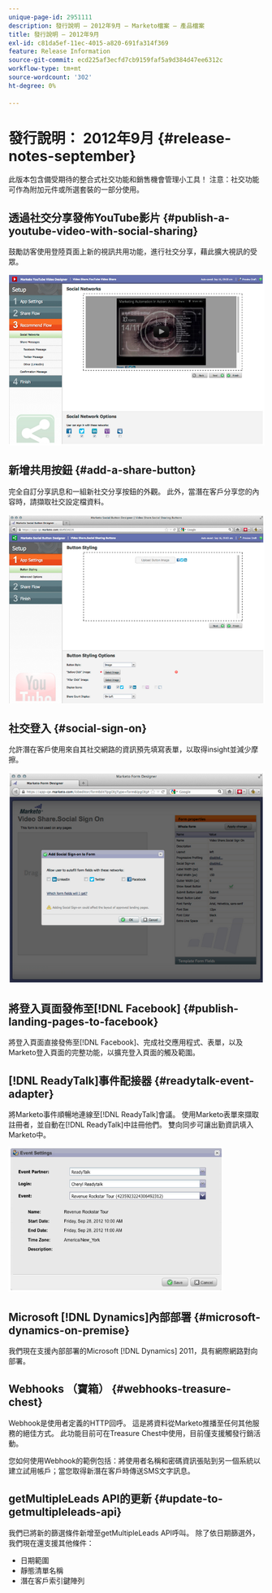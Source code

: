 ```yaml
---
unique-page-id: 2951111
description: 發行說明 — 2012年9月 — Marketo檔案 — 產品檔案
title: 發行說明 — 2012年9月
exl-id: c81da5ef-11ec-4015-a820-691fa314f369
feature: Release Information
source-git-commit: ecd225af3ecfd7cb9159faf5a9d384d47ee6312c
workflow-type: tm+mt
source-wordcount: '302'
ht-degree: 0%

---
```


# 發行說明： 2012年9月 {#release-notes-september}

此版本包含備受期待的整合式社交功能和銷售機會管理小工具！ 注意：社交功能可作為附加元件或所選套裝的一部分使用。

## 透過社交分享發佈YouTube影片 {#publish-a-youtube-video-with-social-sharing}

鼓勵訪客使用登陸頁面上新的視訊共用功能，進行社交分享，藉此擴大視訊的受眾。

![](assets/image2014-9-23-10-3a39-3a21.png)

## 新增共用按鈕 {#add-a-share-button}

完全自訂分享訊息和一組新社交分享按鈕的外觀。 此外，當潛在客戶分享您的內容時，請擷取社交設定檔資料。

![](assets/image2014-9-23-10-3a39-3a46.png)

## 社交登入 {#social-sign-on}

允許潛在客戶使用來自其社交網路的資訊預先填寫表單，以取得insight並減少摩擦。

![](assets/image2014-9-23-10-3a40-3a2.png)

## 將登入頁面發佈至[!DNL Facebook] {#publish-landing-pages-to-facebook}

將登入頁面直接發佈至[!DNL Facebook]、完成社交應用程式、表單，以及Marketo登入頁面的完整功能，以擴充登入頁面的觸及範圍。

## [!DNL ReadyTalk]事件配接器 {#readytalk-event-adapter}

將Marketo事件順暢地連線至[!DNL ReadyTalk]會議。 使用Marketo表單來擷取註冊者，並自動在[!DNL ReadyTalk]中註冊他們。 雙向同步可讓出勤資訊填入Marketo中。

![](assets/image2014-9-23-10-3a40-3a16.png)

## Microsoft [!DNL Dynamics]內部部署 {#microsoft-dynamics-on-premise}

我們現在支援內部部署的Microsoft [!DNL Dynamics] 2011，具有網際網路對向部署。

## Webhooks （寶箱） {#webhooks-treasure-chest}

Webhook是使用者定義的HTTP回呼。 這是將資料從Marketo推播至任何其他服務的絕佳方式。 此功能目前可在Treasure Chest中使用，目前僅支援觸發行銷活動。

您如何使用Webhook的範例包括：將使用者名稱和密碼資訊張貼到另一個系統以建立試用帳戶；當您取得新潛在客戶時傳送SMS文字訊息。

## getMultipleLeads API的更新 {#update-to-getmultipleleads-api}

我們已將新的篩選條件新增至getMultipleLeads API呼叫。 除了依日期篩選外，我們現在還支援其他條件：

* 日期範圍
* 靜態清單名稱
* 潛在客戶索引鍵陣列
